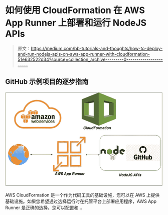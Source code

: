 # 如何使用 CloudFormation 在 AWS App Runner 上部署和运行 NodeJS APIs

> 原文：<https://medium.com/bb-tutorials-and-thoughts/how-to-deploy-and-run-nodejs-apis-on-aws-app-runner-with-cloudformation-51e632522d34?source=collection_archive---------0----------------------->

## GitHub 示例项目的逐步指南

![](img/9e9601e50316d77bb431dbdd2f09c501.png)

AWS CloudFormation 是一个作为代码工具的基础设施，您可以在 AWS 上提供基础设施。如果您希望通过选择运行时在托管平台上部署应用程序，AWS App Runner 是正确的选择。您可以配置和…